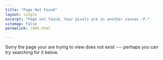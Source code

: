 ```yaml
---
title: "Page Not Found"
layout: single
excerpt: "Page not found, Your pixels are in another canvas :P."
sitemap: false
permalink: /404.html

---
```


Sorry the page your are trying to view does not exist --- perhaps you can try searching for it below.

<script type="text/javascript">
  var GOOG_FIXURL_LANG = 'en';
  var GOOG_FIXURL_SITE = '{{ site.url }}'
</script>
<script type="text/javascript"
  src="//linkhelp.clients.google.com/tbproxy/lh/wm/fixurl.js">
</script>
